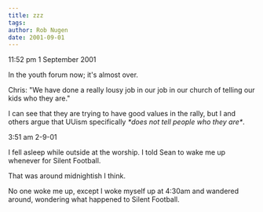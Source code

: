 ```yaml
---
title: zzz
tags: 
author: Rob Nugen
date: 2001-09-01
---
```


<p class=date>11:52 pm 1 September 2001</p>

<p>In the youth forum now; it's almost over.

<p>Chris: "We have done a really lousy job in our job in our church of telling our kids who they are."</p>

<p>I can see that they are trying to have good values in the rally, but I and others argue that UUism specifically <em>*does not tell people who they are*</em>.</p>

<p class=date>3:51 am 2-9-01</p>

<p>I fell asleep while outside at the worship.  I told Sean to wake me up whenever for Silent Football.</p>

<p>That was around midnightish I think.</p>

<p>No one woke me up, except I woke myself up at 4:30am and wandered around, wondering what happened to Silent Football.</p>

